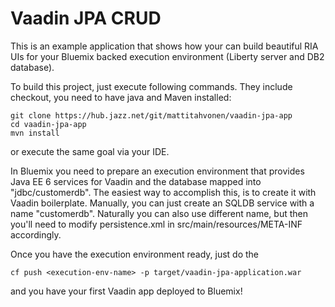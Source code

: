 # Vaadin JPA CRUD

This is an example application that shows how your can build beautiful RIA UIs for your Bluemix backed execution environment (Liberty server and DB2 database).

To build this project, just execute following commands. They include checkout, you need to have java and Maven installed:

```
git clone https://hub.jazz.net/git/mattitahvonen/vaadin-jpa-app
cd vaadin-jpa-app
mvn install
```

or execute the same goal via your IDE.

In Bluemix you need to prepare an execution environment that provides Java EE 6 services for Vaadin and the database mapped into "jdbc/customerdb". The easiest way to accomplish this, is to create it with Vaadin boilerplate. Manually, you can just create an SQLDB service with a name "customerdb". Naturally you can also use different name, but then you'll need to modify persistence.xml in src/main/resources/META-INF accordingly.

Once you have the execution environment ready, just do the 
```
cf push <execution-env-name> -p target/vaadin-jpa-application.war
```
 and you have your first Vaadin app deployed to Bluemix!

